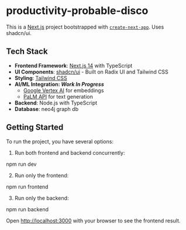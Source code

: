 # productivity-probable-disco

This is a [Next.js](https://nextjs.org) project bootstrapped with [`create-next-app`](https://nextjs.org/docs/app/api-reference/cli/create-next-app). Uses shadcn/ui.

## Tech Stack

- **Frontend Framework**: [Next.js 14](https://nextjs.org/) with TypeScript
- **UI Components**: [shadcn/ui](https://ui.shadcn.com/) - Built on Radix UI and Tailwind CSS
- **Styling**: [Tailwind CSS](https://tailwindcss.com/)
- **AI/ML Integration: _Work In Progress_**
  - [Google Vertex AI](https://cloud.google.com/vertex-ai) for embeddings
  - [PaLM API](https://developers.generativeai.google/products/palm) for text generation
- **Backend**: Node.js with TypeScript
- **Database**: neo4j graph db

## Getting Started

To run the project, you have several options:

1. Run both frontend and backend concurrently:

npm run dev

2. Run only the frontend:

npm run frontend

3. Run only the backend:

npm run backend

Open [http://localhost:3000](http://localhost:3000) with your browser to see the frontend result.
